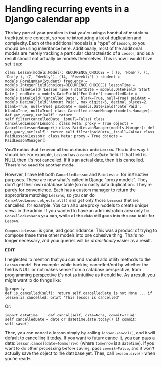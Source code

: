 # Handling recurring events in a Django calendar app

The key part of your problem is that you're using a handful of models to track
just one concept, so you're introducing a lot of duplication and complexity.
Each of the additional models is a "type" of `Lesson`, so you should be using
inheritance here. Additionally, most of the additional models are merely
tracking a particular characteristic of a `Lesson`, and as a result should not
actually be models themselves. This is how I would have set it up:

    
    
    class Lesson(models.Model): RECURRENCE_CHOICES = ( (0, 'None'), (1, 'Daily'), (7, 'Weekly'), (14, 'Biweekly') ) student = models.ForeignKey(Student) frequency = models.IntegerField(choices=RECURRENCE_CHOICES) lessonTime = models.TimeField('Lesson Time') startDate = models.DateField('Start Date') endDate = models.DateField('End Date') cancelledDate = models.DateField('Cancelled Date', blank=True, null=True) paidAmt = models.DecimalField('Amount Paid', max_digits=5, decimal_places=2, blank=True, null=True) paidDate = models.DateField('Date Paid', blank=True, null=True) class CancelledLessonManager(models.Manager): def get_query_set(self): return self.filter(cancelledDate__isnull=False) class CancelledLesson(Lesson): class Meta: proxy = True objects = CancelledLessonManager() class PaidLessonManager(models.Manager): def get_query_set(self): return self.filter(paidDate__isnull=False) class PaidLesson(Lesson): class Meta: proxy = True objects = PaidLessonManager()
    

You'll notice that I moved all the attributes onto `Lesson`. This is the way
it should be. For example, `Lesson` has a `cancelledDate` field. If that field
is NULL then it's not cancelled. If it's an actual date, then it is cancelled.
There's no need for another model.

However, I have left both `CancelledLesson` and `PaidLesson` for instructive
purposes. These are now what's called in Django "proxy models". They don't get
their own database table (so no nasty data duplication). They're purely for
convenience. Each has a custom manager to return the appropriate matching
`Lessons`, so you can do `CancelledLesson.objects.all()` and get only those
`Lesson`s that are cancelled, for example. You can also use proxy models to
create unique views in the admin. If you wanted to have an administration area
only for `CancelledLesson`s you can, while all the data still goes into the
one table for `Lesson`.

`CompositeLesson` is gone, and good riddance. This was a product of trying to
compose these three other models into one cohesive thing. That's no longer
necessary, and your queries will be _dramatically_ easier as a result.

**EDIT**

I neglected to mention that you can and should add utility methods to the
`Lesson` model. For example, while tracking cancelled/not by whether the field
is NULL or not makes sense from a database perspective, from programming
perspective it's not as intuitive as it could be. As a result, you might want
to do things like:

    
    
    @property
    def is_cancelled(self): return self.cancelledDate is not None ... if lesson.is_cancelled: print 'This lesson is cancelled'
    

Or:

    
    
    import datetime ... def cancel(self, date=None, commit=True): self.cancelledDate = date or datetime.date.today() if commit: self.save()
    

Then, you can cancel a lesson simply by calling `lesson.cancel()`, and it will
default to cancelling it today. If you want to future cancel it, you can pass
a date: `lesson.cancel(date=tommorrow)` (where `tomorrow` is a `datetime`). If
you want to do other processing before saving, pass `commit=False`, and it
won't actually save the object to the database yet. Then, call `lesson.save()`
when you're ready.
